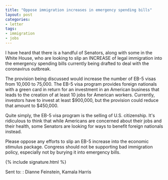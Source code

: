 ```yaml
---
title: "Oppose immigration increases in emergency spending bills"
layout: post
categories:
- letter
tags:
- immigration
- jobs
---
```


I have heard that there is a handful of Senators, along with some in the White House, who are looking to slip an INCREASE of legal immigration into the emergency spending bills currently being drafted to deal with the coronavirus outbreak.

The provision being discussed would increase the number of EB-5 visas from 10,000 to 75,000. The EB-5 visa program provides foreign nationals with a green card in return for an investment in an American business that leads to the creation of at least 10 jobs for American workers. Currently, investors have to invest at least $900,000, but the provision could reduce that amount to $450,000.

Quite simply, the EB-5 visa program is the selling of U.S. citizenship. It's ridiculous to think that while Americans are concerned about their jobs and their health, some Senators are looking for ways to benefit foreign nationals instead.

Please oppose any efforts to slip an EB-5 increase into the economic stimulus package. Congress should not be supporting bad immigration policy, especially not by burying it into emergency bills.

{% include signature.html %}

Sent to:
: Dianne Feinstein, Kamala Harris

